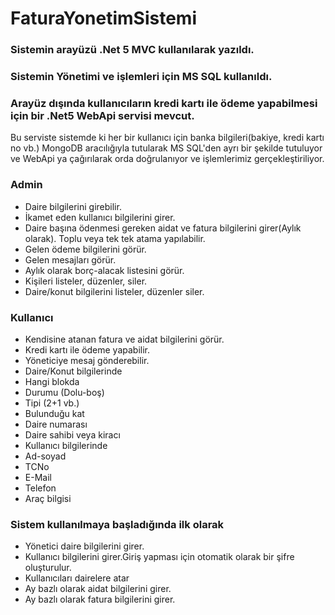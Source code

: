 # FaturaYonetimSistemi
### Sistemin arayüzü .Net 5 MVC kullanılarak yazıldı.
### Sistemin Yönetimi ve işlemleri için MS SQL kullanıldı.

### Arayüz dışında kullanıcıların kredi kartı ile ödeme yapabilmesi için bir .Net5 WebApi servisi mevcut.
Bu serviste sistemde ki her bir kullanıcı için banka bilgileri(bakiye, kredi kartı no vb.) MongoDB aracılığıyla tutularak MS SQL'den ayrı bir şekilde tutuluyor 
ve WebApi ya çağırılarak orda doğrulanıyor ve işlemlerimiz gerçekleştiriliyor.

### Admin
* Daire bilgilerini girebilir.
* İkamet eden kullanıcı bilgilerini girer.
* Daire başına ödenmesi gereken aidat ve fatura bilgilerini girer(Aylık olarak). Toplu veya tek tek atama yapılabilir.
* Gelen ödeme bilgilerini görür.
* Gelen mesajları görür.
* Aylık olarak borç-alacak listesini görür.
* Kişileri listeler, düzenler, siler.
* Daire/konut bilgilerini listeler, düzenler siler.

### Kullanıcı
* Kendisine atanan fatura ve aidat bilgilerini görür.
* Kredi kartı ile ödeme yapabilir.
* Yöneticiye mesaj gönderebilir.
* Daire/Konut bilgilerinde
* Hangi blokda
* Durumu (Dolu-boş)
* Tipi (2+1 vb.)
* Bulunduğu kat
* Daire numarası
* Daire sahibi veya kiracı
* Kullanıcı bilgilerinde
* Ad-soyad
* TCNo
* E-Mail
* Telefon
* Araç bilgisi

### Sistem kullanılmaya başladığında ilk olarak
* Yönetici daire bilgilerini girer.
* Kullanıcı bilgilerini girer.Giriş yapması için otomatik olarak bir şifre oluşturulur.
* Kullanıcıları dairelere atar
* Ay bazlı olarak aidat bilgilerini girer.
* Ay bazlı olarak fatura bilgilerini girer.
